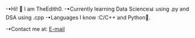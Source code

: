 -•Hi! 👋 I am TheEdith0.
-•Currently learning Data Science📊 using .py and DSA using .cpp
-•Languages I know :C/C++ and Python🐍.

-•Contact me at: [E-mail](ashvinsheoran0@gmail.com)

<!---
TheEdith0/TheEdith0 is a ✨ special ✨ repository because its `README.md` (this file) appears on your GitHub profile.
You can click the Preview link to take a look at your changes.
--->
